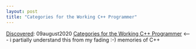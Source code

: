 ```yaml
---
layout: post
title: "Categories for the Working C++ Programmer"
---
```

[Discovered](http://rolandtanglao.com/2020/07/29/p1-blogthis-checkvist-list-links-to-blog/): 09august2020  [Categories for the Working C++ Programmer](https://bartoszmilewski.com/2020/08/05/categories-for-the-working-c-programmer/)  <--- i partially understand this from my fading :-) memories of C++
